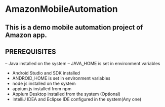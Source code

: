 # AmazonMobileAutomation
## This is a demo mobile automation project of Amazon app.

## PREREQUISITES
– Java installed on the system
– JAVA_HOME is set in environment variables
- Android Studio and SDK installed
- ANDROID_HOME is set in environment variables
- node js installed on the system
- appium.js installed from npm
- Appium Desktop installed from the system (Optional)
- IntelliJ IDEA  and Eclipse IDE configured in the system(Any one)





